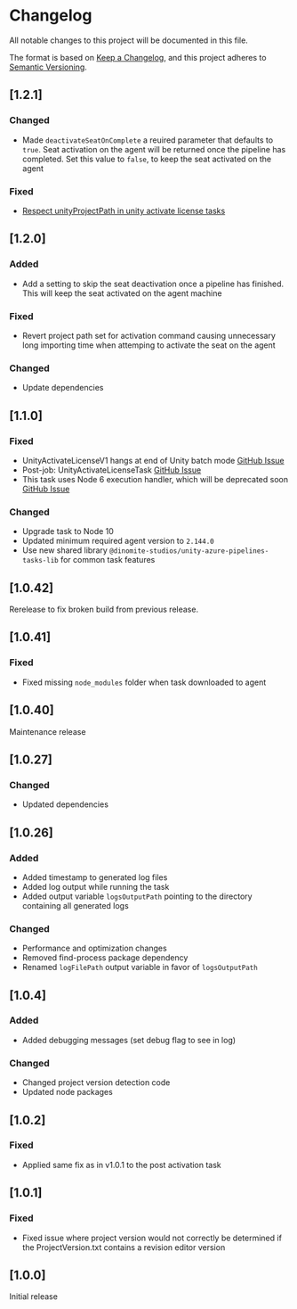 # Changelog

All notable changes to this project will be documented in this file.

The format is based on [Keep a Changelog](https://keepachangelog.com/en/1.0.0/),
and this project adheres to [Semantic Versioning](https://semver.org/spec/v2.0.0.html).

## [1.2.1]

### Changed

- Made `deactivateSeatOnComplete` a reuired parameter that defaults to `true`. Seat activation on the agent will be returned once the pipeline has completed. Set this value to `false`, to keep the seat activated on the agent

### Fixed

- [Respect unityProjectPath in unity activate license tasks](https://github.com/Dinomite-Studios/unity-azure-pipelines-tasks/issues/225)

## [1.2.0]

### Added

- Add a setting to skip the seat deactivation once a pipeline has finished. This will keep the seat activated on the agent machine

### Fixed

- Revert project path set for activation command causing unnecessary long importing time when attemping to activate the seat on the agent

### Changed

- Update dependencies

## [1.1.0]

### Fixed

- UnityActivateLicenseV1 hangs at end of Unity batch mode [GitHub Issue](https://github.com/Dinomite-Studios/unity-azure-pipelines-tasks/issues/200)
- Post-job: UnityActivateLicenseTask [GitHub Issue](https://github.com/Dinomite-Studios/unity-azure-pipelines-tasks/issues/194)
- This task uses Node 6 execution handler, which will be deprecated soon [GitHub Issue](https://github.com/Dinomite-Studios/unity-azure-pipelines-tasks/issues/190)

### Changed

- Upgrade task to Node 10
- Updated minimum required agent version to `2.144.0`
- Use new shared library `@dinomite-studios/unity-azure-pipelines-tasks-lib` for common task features

## [1.0.42]

Rerelease to fix broken build from previous release.

## [1.0.41]

### Fixed

- Fixed missing `node_modules` folder when task downloaded to agent

## [1.0.40]

Maintenance release

## [1.0.27]

### Changed

- Updated dependencies

## [1.0.26]

### Added

- Added timestamp to generated log files
- Added log output while running the task
- Added output variable `logsOutputPath` pointing to the directory containing all generated logs

### Changed

- Performance and optimization changes
- Removed find-process package dependency
- Renamed `logFilePath` output variable in favor of `logsOutputPath`

## [1.0.4]

### Added

- Added debugging messages (set debug flag to see in log)

### Changed

- Changed project version detection code
- Updated node packages

## [1.0.2]

### Fixed

- Applied same fix as in v1.0.1 to the post activation task

## [1.0.1]

### Fixed

- Fixed issue where project version would not correctly be determined if the ProjectVersion.txt contains a revision editor version

## [1.0.0]

Initial release